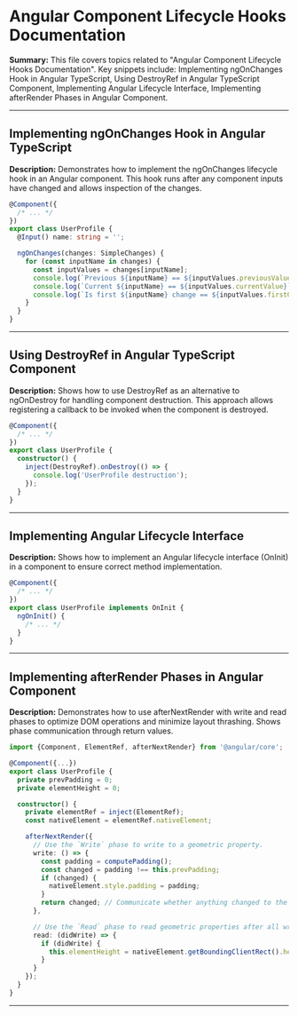 # Angular Component Lifecycle Hooks Documentation

**Summary:** This file covers topics related to "Angular Component Lifecycle Hooks Documentation". Key snippets include: Implementing ngOnChanges Hook in Angular TypeScript, Using DestroyRef in Angular TypeScript Component, Implementing Angular Lifecycle Interface, Implementing afterRender Phases in Angular Component.

---

## Implementing ngOnChanges Hook in Angular TypeScript

**Description:** Demonstrates how to implement the ngOnChanges lifecycle hook in an Angular component. This hook runs after any component inputs have changed and allows inspection of the changes.

```typescript
@Component({
  /* ... */
})
export class UserProfile {
  @Input() name: string = '';

  ngOnChanges(changes: SimpleChanges) {
    for (const inputName in changes) {
      const inputValues = changes[inputName];
      console.log(`Previous ${inputName} == ${inputValues.previousValue}`);
      console.log(`Current ${inputName} == ${inputValues.currentValue}`);
      console.log(`Is first ${inputName} change == ${inputValues.firstChange}`);
    }
  }
}
```

---

## Using DestroyRef in Angular TypeScript Component

**Description:** Shows how to use DestroyRef as an alternative to ngOnDestroy for handling component destruction. This approach allows registering a callback to be invoked when the component is destroyed.

```typescript
@Component({
  /* ... */
})
export class UserProfile {
  constructor() {
    inject(DestroyRef).onDestroy(() => {
      console.log('UserProfile destruction');
    });
  }
}
```

---

## Implementing Angular Lifecycle Interface

**Description:** Shows how to implement an Angular lifecycle interface (OnInit) in a component to ensure correct method implementation.

```typescript
@Component({
  /* ... */
})
export class UserProfile implements OnInit {
  ngOnInit() {
    /* ... */
  }
}
```

---

## Implementing afterRender Phases in Angular Component

**Description:** Demonstrates how to use afterNextRender with write and read phases to optimize DOM operations and minimize layout thrashing. Shows phase communication through return values.

```typescript
import {Component, ElementRef, afterNextRender} from '@angular/core';

@Component({...})
export class UserProfile {
  private prevPadding = 0;
  private elementHeight = 0;

  constructor() {
    private elementRef = inject(ElementRef);
    const nativeElement = elementRef.nativeElement;

    afterNextRender({
      // Use the `Write` phase to write to a geometric property.
      write: () => {
        const padding = computePadding();
        const changed = padding !== this.prevPadding;
        if (changed) {
          nativeElement.style.padding = padding;
        }
        return changed; // Communicate whether anything changed to the read phase.
      },

      // Use the `Read` phase to read geometric properties after all writes have occurred.
      read: (didWrite) => {
        if (didWrite) {
          this.elementHeight = nativeElement.getBoundingClientRect().height;
        }
      }
    });
  }
}
```

---